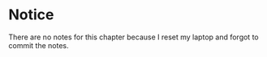 # Notice

There are no notes for this chapter because I reset my laptop and forgot to
commit the notes.
